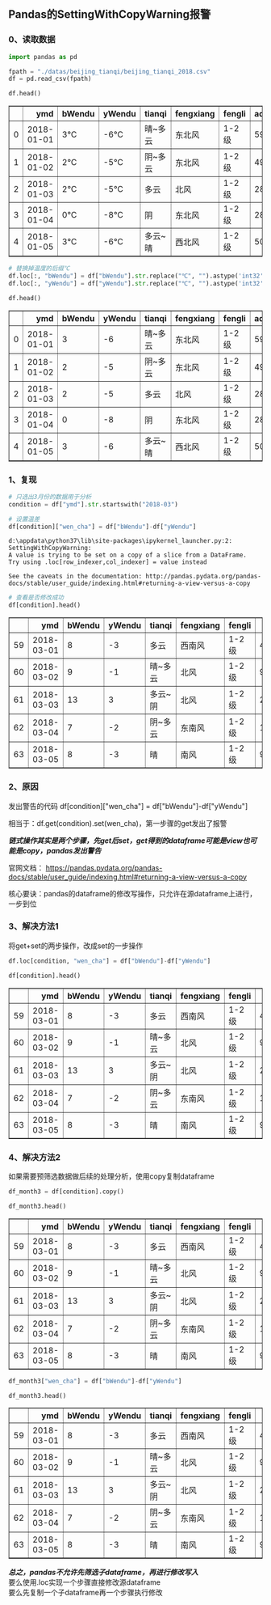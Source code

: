 ## Pandas的SettingWithCopyWarning报警

### 0、读取数据


```python
import pandas as pd
```


```python
fpath = "./datas/beijing_tianqi/beijing_tianqi_2018.csv"
df = pd.read_csv(fpath)
```


```python
df.head()
```




<div>
<style scoped>
    .dataframe tbody tr th:only-of-type {
        vertical-align: middle;
    }

    .dataframe tbody tr th {
        vertical-align: top;
    }

    .dataframe thead th {
        text-align: right;
    }
</style>
<table border="1" class="dataframe">
  <thead>
    <tr style="text-align: right;">
      <th></th>
      <th>ymd</th>
      <th>bWendu</th>
      <th>yWendu</th>
      <th>tianqi</th>
      <th>fengxiang</th>
      <th>fengli</th>
      <th>aqi</th>
      <th>aqiInfo</th>
      <th>aqiLevel</th>
    </tr>
  </thead>
  <tbody>
    <tr>
      <td>0</td>
      <td>2018-01-01</td>
      <td>3℃</td>
      <td>-6℃</td>
      <td>晴~多云</td>
      <td>东北风</td>
      <td>1-2级</td>
      <td>59</td>
      <td>良</td>
      <td>2</td>
    </tr>
    <tr>
      <td>1</td>
      <td>2018-01-02</td>
      <td>2℃</td>
      <td>-5℃</td>
      <td>阴~多云</td>
      <td>东北风</td>
      <td>1-2级</td>
      <td>49</td>
      <td>优</td>
      <td>1</td>
    </tr>
    <tr>
      <td>2</td>
      <td>2018-01-03</td>
      <td>2℃</td>
      <td>-5℃</td>
      <td>多云</td>
      <td>北风</td>
      <td>1-2级</td>
      <td>28</td>
      <td>优</td>
      <td>1</td>
    </tr>
    <tr>
      <td>3</td>
      <td>2018-01-04</td>
      <td>0℃</td>
      <td>-8℃</td>
      <td>阴</td>
      <td>东北风</td>
      <td>1-2级</td>
      <td>28</td>
      <td>优</td>
      <td>1</td>
    </tr>
    <tr>
      <td>4</td>
      <td>2018-01-05</td>
      <td>3℃</td>
      <td>-6℃</td>
      <td>多云~晴</td>
      <td>西北风</td>
      <td>1-2级</td>
      <td>50</td>
      <td>优</td>
      <td>1</td>
    </tr>
  </tbody>
</table>
</div>




```python
# 替换掉温度的后缀℃
df.loc[:, "bWendu"] = df["bWendu"].str.replace("℃", "").astype('int32')
df.loc[:, "yWendu"] = df["yWendu"].str.replace("℃", "").astype('int32')
```


```python
df.head()
```




<div>
<style scoped>
    .dataframe tbody tr th:only-of-type {
        vertical-align: middle;
    }

    .dataframe tbody tr th {
        vertical-align: top;
    }

    .dataframe thead th {
        text-align: right;
    }
</style>
<table border="1" class="dataframe">
  <thead>
    <tr style="text-align: right;">
      <th></th>
      <th>ymd</th>
      <th>bWendu</th>
      <th>yWendu</th>
      <th>tianqi</th>
      <th>fengxiang</th>
      <th>fengli</th>
      <th>aqi</th>
      <th>aqiInfo</th>
      <th>aqiLevel</th>
    </tr>
  </thead>
  <tbody>
    <tr>
      <td>0</td>
      <td>2018-01-01</td>
      <td>3</td>
      <td>-6</td>
      <td>晴~多云</td>
      <td>东北风</td>
      <td>1-2级</td>
      <td>59</td>
      <td>良</td>
      <td>2</td>
    </tr>
    <tr>
      <td>1</td>
      <td>2018-01-02</td>
      <td>2</td>
      <td>-5</td>
      <td>阴~多云</td>
      <td>东北风</td>
      <td>1-2级</td>
      <td>49</td>
      <td>优</td>
      <td>1</td>
    </tr>
    <tr>
      <td>2</td>
      <td>2018-01-03</td>
      <td>2</td>
      <td>-5</td>
      <td>多云</td>
      <td>北风</td>
      <td>1-2级</td>
      <td>28</td>
      <td>优</td>
      <td>1</td>
    </tr>
    <tr>
      <td>3</td>
      <td>2018-01-04</td>
      <td>0</td>
      <td>-8</td>
      <td>阴</td>
      <td>东北风</td>
      <td>1-2级</td>
      <td>28</td>
      <td>优</td>
      <td>1</td>
    </tr>
    <tr>
      <td>4</td>
      <td>2018-01-05</td>
      <td>3</td>
      <td>-6</td>
      <td>多云~晴</td>
      <td>西北风</td>
      <td>1-2级</td>
      <td>50</td>
      <td>优</td>
      <td>1</td>
    </tr>
  </tbody>
</table>
</div>



### 1、复现


```python
# 只选出3月份的数据用于分析
condition = df["ymd"].str.startswith("2018-03")
```


```python
# 设置温差
df[condition]["wen_cha"] = df["bWendu"]-df["yWendu"]
```

    d:\appdata\python37\lib\site-packages\ipykernel_launcher.py:2: SettingWithCopyWarning: 
    A value is trying to be set on a copy of a slice from a DataFrame.
    Try using .loc[row_indexer,col_indexer] = value instead
    
    See the caveats in the documentation: http://pandas.pydata.org/pandas-docs/stable/user_guide/indexing.html#returning-a-view-versus-a-copy
      
    


```python
# 查看是否修改成功
df[condition].head()
```




<div>
<style scoped>
    .dataframe tbody tr th:only-of-type {
        vertical-align: middle;
    }

    .dataframe tbody tr th {
        vertical-align: top;
    }

    .dataframe thead th {
        text-align: right;
    }
</style>
<table border="1" class="dataframe">
  <thead>
    <tr style="text-align: right;">
      <th></th>
      <th>ymd</th>
      <th>bWendu</th>
      <th>yWendu</th>
      <th>tianqi</th>
      <th>fengxiang</th>
      <th>fengli</th>
      <th>aqi</th>
      <th>aqiInfo</th>
      <th>aqiLevel</th>
    </tr>
  </thead>
  <tbody>
    <tr>
      <td>59</td>
      <td>2018-03-01</td>
      <td>8</td>
      <td>-3</td>
      <td>多云</td>
      <td>西南风</td>
      <td>1-2级</td>
      <td>46</td>
      <td>优</td>
      <td>1</td>
    </tr>
    <tr>
      <td>60</td>
      <td>2018-03-02</td>
      <td>9</td>
      <td>-1</td>
      <td>晴~多云</td>
      <td>北风</td>
      <td>1-2级</td>
      <td>95</td>
      <td>良</td>
      <td>2</td>
    </tr>
    <tr>
      <td>61</td>
      <td>2018-03-03</td>
      <td>13</td>
      <td>3</td>
      <td>多云~阴</td>
      <td>北风</td>
      <td>1-2级</td>
      <td>214</td>
      <td>重度污染</td>
      <td>5</td>
    </tr>
    <tr>
      <td>62</td>
      <td>2018-03-04</td>
      <td>7</td>
      <td>-2</td>
      <td>阴~多云</td>
      <td>东南风</td>
      <td>1-2级</td>
      <td>144</td>
      <td>轻度污染</td>
      <td>3</td>
    </tr>
    <tr>
      <td>63</td>
      <td>2018-03-05</td>
      <td>8</td>
      <td>-3</td>
      <td>晴</td>
      <td>南风</td>
      <td>1-2级</td>
      <td>94</td>
      <td>良</td>
      <td>2</td>
    </tr>
  </tbody>
</table>
</div>



### 2、原因
发出警告的代码
df[condition]["wen_cha"] = df["bWendu"]-df["yWendu"]

相当于：df.get(condition).set(wen_cha)，第一步骤的get发出了报警

***链式操作其实是两个步骤，先get后set，get得到的dataframe可能是view也可能是copy，pandas发出警告***

官网文档：
https://pandas.pydata.org/pandas-docs/stable/user_guide/indexing.html#returning-a-view-versus-a-copy

核心要诀：pandas的dataframe的修改写操作，只允许在源dataframe上进行，一步到位

### 3、解决方法1

将get+set的两步操作，改成set的一步操作


```python
df.loc[condition, "wen_cha"] = df["bWendu"]-df["yWendu"]
```


```python
df[condition].head()
```




<div>
<style scoped>
    .dataframe tbody tr th:only-of-type {
        vertical-align: middle;
    }

    .dataframe tbody tr th {
        vertical-align: top;
    }

    .dataframe thead th {
        text-align: right;
    }
</style>
<table border="1" class="dataframe">
  <thead>
    <tr style="text-align: right;">
      <th></th>
      <th>ymd</th>
      <th>bWendu</th>
      <th>yWendu</th>
      <th>tianqi</th>
      <th>fengxiang</th>
      <th>fengli</th>
      <th>aqi</th>
      <th>aqiInfo</th>
      <th>aqiLevel</th>
      <th>wen_cha</th>
    </tr>
  </thead>
  <tbody>
    <tr>
      <td>59</td>
      <td>2018-03-01</td>
      <td>8</td>
      <td>-3</td>
      <td>多云</td>
      <td>西南风</td>
      <td>1-2级</td>
      <td>46</td>
      <td>优</td>
      <td>1</td>
      <td>11.0</td>
    </tr>
    <tr>
      <td>60</td>
      <td>2018-03-02</td>
      <td>9</td>
      <td>-1</td>
      <td>晴~多云</td>
      <td>北风</td>
      <td>1-2级</td>
      <td>95</td>
      <td>良</td>
      <td>2</td>
      <td>10.0</td>
    </tr>
    <tr>
      <td>61</td>
      <td>2018-03-03</td>
      <td>13</td>
      <td>3</td>
      <td>多云~阴</td>
      <td>北风</td>
      <td>1-2级</td>
      <td>214</td>
      <td>重度污染</td>
      <td>5</td>
      <td>10.0</td>
    </tr>
    <tr>
      <td>62</td>
      <td>2018-03-04</td>
      <td>7</td>
      <td>-2</td>
      <td>阴~多云</td>
      <td>东南风</td>
      <td>1-2级</td>
      <td>144</td>
      <td>轻度污染</td>
      <td>3</td>
      <td>9.0</td>
    </tr>
    <tr>
      <td>63</td>
      <td>2018-03-05</td>
      <td>8</td>
      <td>-3</td>
      <td>晴</td>
      <td>南风</td>
      <td>1-2级</td>
      <td>94</td>
      <td>良</td>
      <td>2</td>
      <td>11.0</td>
    </tr>
  </tbody>
</table>
</div>



### 4、解决方法2

如果需要预筛选数据做后续的处理分析，使用copy复制dataframe


```python
df_month3 = df[condition].copy()
```


```python
df_month3.head()
```




<div>
<style scoped>
    .dataframe tbody tr th:only-of-type {
        vertical-align: middle;
    }

    .dataframe tbody tr th {
        vertical-align: top;
    }

    .dataframe thead th {
        text-align: right;
    }
</style>
<table border="1" class="dataframe">
  <thead>
    <tr style="text-align: right;">
      <th></th>
      <th>ymd</th>
      <th>bWendu</th>
      <th>yWendu</th>
      <th>tianqi</th>
      <th>fengxiang</th>
      <th>fengli</th>
      <th>aqi</th>
      <th>aqiInfo</th>
      <th>aqiLevel</th>
      <th>wen_cha</th>
    </tr>
  </thead>
  <tbody>
    <tr>
      <td>59</td>
      <td>2018-03-01</td>
      <td>8</td>
      <td>-3</td>
      <td>多云</td>
      <td>西南风</td>
      <td>1-2级</td>
      <td>46</td>
      <td>优</td>
      <td>1</td>
      <td>11.0</td>
    </tr>
    <tr>
      <td>60</td>
      <td>2018-03-02</td>
      <td>9</td>
      <td>-1</td>
      <td>晴~多云</td>
      <td>北风</td>
      <td>1-2级</td>
      <td>95</td>
      <td>良</td>
      <td>2</td>
      <td>10.0</td>
    </tr>
    <tr>
      <td>61</td>
      <td>2018-03-03</td>
      <td>13</td>
      <td>3</td>
      <td>多云~阴</td>
      <td>北风</td>
      <td>1-2级</td>
      <td>214</td>
      <td>重度污染</td>
      <td>5</td>
      <td>10.0</td>
    </tr>
    <tr>
      <td>62</td>
      <td>2018-03-04</td>
      <td>7</td>
      <td>-2</td>
      <td>阴~多云</td>
      <td>东南风</td>
      <td>1-2级</td>
      <td>144</td>
      <td>轻度污染</td>
      <td>3</td>
      <td>9.0</td>
    </tr>
    <tr>
      <td>63</td>
      <td>2018-03-05</td>
      <td>8</td>
      <td>-3</td>
      <td>晴</td>
      <td>南风</td>
      <td>1-2级</td>
      <td>94</td>
      <td>良</td>
      <td>2</td>
      <td>11.0</td>
    </tr>
  </tbody>
</table>
</div>




```python
df_month3["wen_cha"] = df["bWendu"]-df["yWendu"]
```


```python
df_month3.head()
```




<div>
<style scoped>
    .dataframe tbody tr th:only-of-type {
        vertical-align: middle;
    }

    .dataframe tbody tr th {
        vertical-align: top;
    }

    .dataframe thead th {
        text-align: right;
    }
</style>
<table border="1" class="dataframe">
  <thead>
    <tr style="text-align: right;">
      <th></th>
      <th>ymd</th>
      <th>bWendu</th>
      <th>yWendu</th>
      <th>tianqi</th>
      <th>fengxiang</th>
      <th>fengli</th>
      <th>aqi</th>
      <th>aqiInfo</th>
      <th>aqiLevel</th>
      <th>wen_cha</th>
    </tr>
  </thead>
  <tbody>
    <tr>
      <td>59</td>
      <td>2018-03-01</td>
      <td>8</td>
      <td>-3</td>
      <td>多云</td>
      <td>西南风</td>
      <td>1-2级</td>
      <td>46</td>
      <td>优</td>
      <td>1</td>
      <td>11</td>
    </tr>
    <tr>
      <td>60</td>
      <td>2018-03-02</td>
      <td>9</td>
      <td>-1</td>
      <td>晴~多云</td>
      <td>北风</td>
      <td>1-2级</td>
      <td>95</td>
      <td>良</td>
      <td>2</td>
      <td>10</td>
    </tr>
    <tr>
      <td>61</td>
      <td>2018-03-03</td>
      <td>13</td>
      <td>3</td>
      <td>多云~阴</td>
      <td>北风</td>
      <td>1-2级</td>
      <td>214</td>
      <td>重度污染</td>
      <td>5</td>
      <td>10</td>
    </tr>
    <tr>
      <td>62</td>
      <td>2018-03-04</td>
      <td>7</td>
      <td>-2</td>
      <td>阴~多云</td>
      <td>东南风</td>
      <td>1-2级</td>
      <td>144</td>
      <td>轻度污染</td>
      <td>3</td>
      <td>9</td>
    </tr>
    <tr>
      <td>63</td>
      <td>2018-03-05</td>
      <td>8</td>
      <td>-3</td>
      <td>晴</td>
      <td>南风</td>
      <td>1-2级</td>
      <td>94</td>
      <td>良</td>
      <td>2</td>
      <td>11</td>
    </tr>
  </tbody>
</table>
</div>



***总之，pandas不允许先筛选子dataframe，再进行修改写入***  
要么使用.loc实现一个步骤直接修改源dataframe  
要么先复制一个子dataframe再一个步骤执行修改


```python

```
